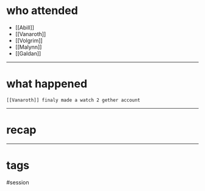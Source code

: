 # who attended

- [[Abill]]
- [[Vanaroth]]
- [[Volgrim]]
- [[Malynn]]
- [[Galdan]]

---
# what happened

``` out of character
[[Vanaroth]] finaly made a watch 2 gether account
```



---
# recap



---
# tags

#session
